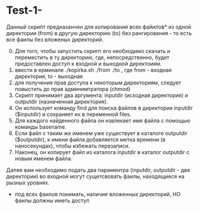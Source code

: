 # Test-1-
Данный скрипт предназанчен для копирования всех файилов* из одной директории (from) в другую директорию (to) без рангирования - то есть все фаилы без вложеных директорий. 

0. Для того, чтобы запустить скрипт его необходимо скачать и переместить в ту директорию, где, непосредственно, будет предоставлен доступ к входной и выходной директоиям.
1. ввести в ерминале ./kopirka.sh ./from ./to , где from - входная директория, to - выходная
2. для получения прав доступа к некоторым директориям, следует повыстить до прав админимтратора (chmod) 
3. Скрипт принимает два аргумента: inputdir (исходная директория) и outputdir (назначенная директория).   
4. Он использует команду find для поиска файлов в директории  inputdir ($inputdir) и сохраняет их в переменной files.   
5. Для каждого найденного файла он извлекает имя файла с помощью команды basename.   
6. Если файл с таким же именем уже существует в каталоге outputdir ($outputdir), к имени файла добавляется метка времени (в наносекундах), чтобы избежать перезаписи.   
7. Наконец, он копирует файл из каталога inputdir в каталог outputdir с новым именем файла.

Далее вам необходимо подать два параментра (inputdir, outputdir - две директории) во входной могут сущетсвовать фаилы, находящиеся на рызных уровнях.

* под всех фаилов понимать, наличие вложенных директорий, НО фаилы должны иметь доступ
